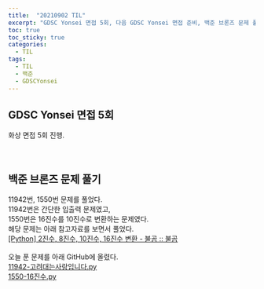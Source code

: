 ```yaml
---
title:  "20210902 TIL"
excerpt: "GDSC Yonsei 면접 5회, 다음 GDSC Yonsei 면접 준비, 백준 브론즈 문제 풀기(11942번, 1550번)"
toc: true
toc_sticky: true
categories:
  - TIL
tags:
  - TIL
  - 백준
  - GDSCYonsei
---
```


## GDSC Yonsei 면접 5회
화상 면접 5회 진행.   
<br>
<br>
## 백준 브론즈 문제 풀기
11942번, 1550번 문제를 풀었다.  
11942번은 간단한 입출력 문제였고,  
1550번은 16진수를 10진수로 변환하는 문제였다.  
해당 문제는 아래 참고자료를 보면서 풀었다.  
[[Python] 2진수, 8진수, 10진수, 16진수 변환 - 불곰 :: 불곰](https://brownbears.tistory.com/467)  
<br>
오늘 푼 문제를 아래 GitHub에 올렸다.  
[11942-고려대는사랑입니다.py](https://github.com/leeryeongsong/baekjoon-python3/blob/main/bronze-5/11942-%EA%B3%A0%EB%A0%A4%EB%8C%80%EB%8A%94%EC%82%AC%EB%9E%91%EC%9E%85%EB%8B%88%EB%8B%A4.py)  
[1550-16진수.py](https://github.com/leeryeongsong/baekjoon-python3/blob/main/bronze-5/1550-16%EC%A7%84%EC%88%98.py)  
